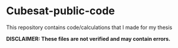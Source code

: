# Cubesat-public-code
This repository contains code/calculations that I made for my thesis

**DISCLAIMER: These files are not verified and may contain errors.**
